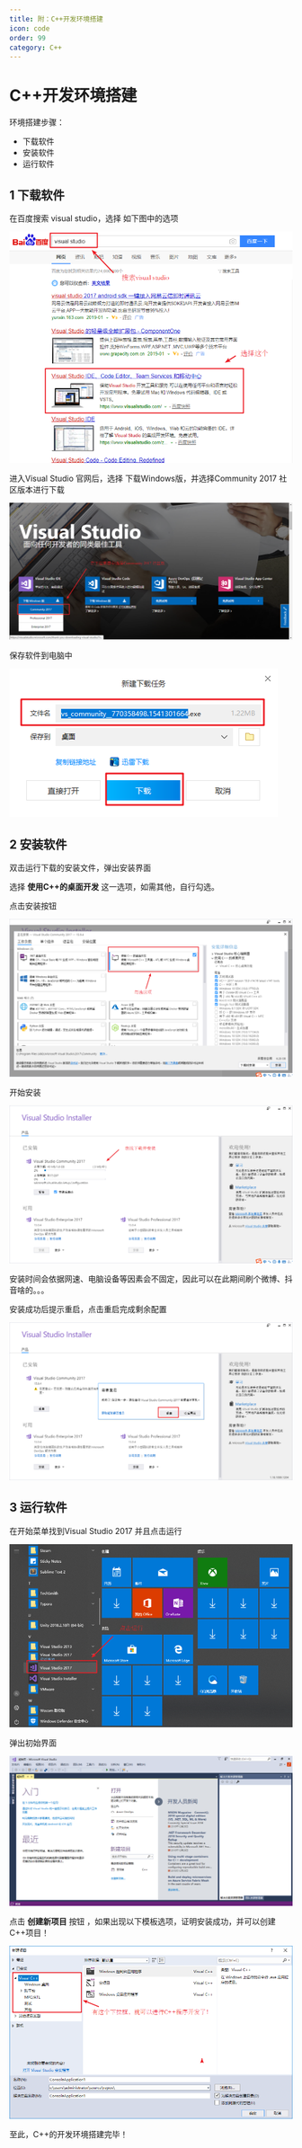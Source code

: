 ```yaml
---
title: 附：C++开发环境搭建
icon: code
order: 99
category: C++
---
```


# C++开发环境搭建



环境搭建步骤：

* 下载软件
* 安装软件
* 运行软件


## 1 下载软件

在百度搜索 visual studio，选择 如下图中的选项



![1546837497293](assets/1546837497293.png)



进入Visual Studio 官网后，选择 下载Windows版，并选择Community 2017 社区版本进行下载

![1546837598475](assets/1546837598475.png)



保存软件到电脑中

![1546837638221](assets/1546837638221.png)



## 2 安装软件

双击运行下载的安装文件，弹出安装界面

选择 **使用C++的桌面开发** 这一选项，如需其他，自行勾选。

点击安装按钮

![1546837796703](assets/1546837796703.png)

开始安装

![1546837957327](assets/1546837957327.png)



安装时间会依据网速、电脑设备等因素会不固定，因此可以在此期间刷个微博、抖音啥的。。。



安装成功后提示重启，点击重启完成剩余配置

![1546838612922](assets/1546838612922.png)



## 3 运行软件



在开始菜单找到Visual Studio 2017 并且点击运行



![1546838825077](assets/1546838825077.png)



弹出初始界面

![1546838771730](assets/1546838771730.png)

点击 **创建新项目** 按钮 ，如果出现以下模板选项，证明安装成功，并可以创建C++项目！

![1546838970191](assets/1546838970191.png)

至此，C++的开发环境搭建完毕！

